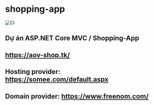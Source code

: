 # shopping-app

![CI](https://github.com/iceStorm/shopping-app/workflows/CI/badge.svg)

## Dự án ASP.NET Core MVC / Shopping-App
## https://aov-shop.tk/

## Hosting provider: https://somee.com/default.aspx
## Domain provider: https://www.freenom.com/
